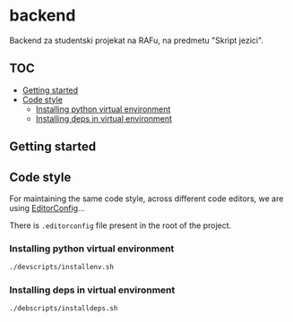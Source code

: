 # backend

Backend za studentski projekat na RAFu, na predmetu "Skript jezici".

## TOC

<!-- vim-markdown-toc GFM -->

* [Getting started](#getting-started)
* [Code style](#code-style)
	* [Installing python virtual environment](#installing-python-virtual-environment)
	* [Installing deps in virtual environment](#installing-deps-in-virtual-environment)

<!-- vim-markdown-toc -->

## Getting started

## Code style

For maintaining the same code style, across different code editors, we are using [EditorConfig](https://editorconfig.org/)... 

There is `.editorconfig` file present in the root of the project. 

### Installing python virtual environment

```bash
./devscripts/installenv.sh
```
### Installing deps in virtual environment

```bash
./debscripts/installdeps.sh
```

